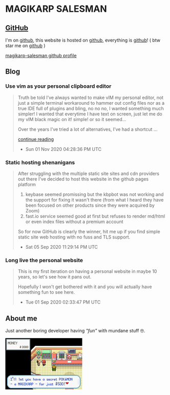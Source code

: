 # MAGIKARP SALESMAN

## [GitHub](https://github.com/magikarp-salesman)

I'm on [github](https://github.com/magikarp-salesman), this website is hosted on [github](https://github.com/magikarp-salesman/magikarp.sale), everything is [github](https://github.com/magikarp-salesman)! ( btw star me on [github](https://github.com/magikarp-salesman) )

[magikarp-salesman github profile](https://github.com/magikarp-salesman)

## Blog

### Use vim as your personal clipboard editor

> Truth be told I’ve always wanted to make vIM my personal editor, not just a simple terminal workaround to hammer out config files nor as a true IDE full of plugins and bling, no no no, I wanted something much simpler! I wanted that everytime I have text on screen, just let me do my vIM black magic on it! simple! or so it seemed…
> 
> Over the years I’ve tried a lot of alternatives, I’ve had a shortcut ...
>
> [continue reading](001-use-vim-as-your-personal-clipboard-editor.html)
>
> - Sun 01 Nov 2020 04:28:36 PM UTC

### Static hosting shenanigans

> After struggling with the multiple static site sites and cdn providers out there I've decided to host
> this website in the github pages platform
> 
> 1. keybase seemed promissing but the kbpbot was not working and the support for fixing it wasn't there
> (from what I heard they have been focused on other products since they were acquired by Zoom)
> 1. fast.io service seemed good at first but refuses to render md/html or even index files without a premium account
> 
> So for now GitHub is clearly the winner, hit me up if you find simple static site web hosting with no fuss and TLS support.
>
> - Sat 05 Sep 2020 11:29:14 PM UTC

### Long live the personal website

> This is my first iteration on having a personal website in maybe 10 years, so let's see how it pans out.
> 
> Hopefully I won't get bothered  with it and you will actually have something fun to see here.
>
> - Tue 01 Sep 2020 02:33:47 PM UTC

## About me

Just another boring developer having *"fun"* with mundane stuff 🤓.

![magikarp sale](magikarp_salesman_deal.png)

